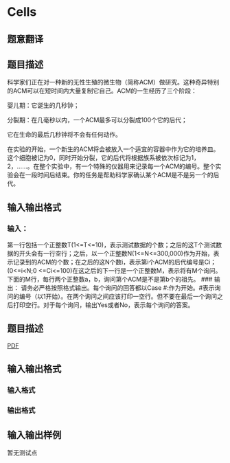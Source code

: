 # Cells

## 题意翻译

## 题目描述

科学家们正在对一种新的无性生殖的微生物（简称ACM）做研究。这种奇异特别的ACM可以在短时间内大量复制它自己。ACM的一生经历了三个阶段：

婴儿期：它诞生的几秒钟；

分裂期：在几毫秒以内，一个ACM最多可以分裂成100个它的后代；

它在生命的最后几秒钟将不会有任何动作。

在实验的开始，一个新生的ACM将会被放入一个适宜的容器中作为它的培养皿。这个细胞被记为0，同时开始分裂，它的后代将根据族系被依次标记为1，2，……。在整个实验中，有一个特殊的仪器用来记录每一个ACM的编号。整个实验会在一段时间后结束。你的任务是帮助科学家确认某个ACM是不是另一个的后代。

## 输入输出格式

### 输入：

第一行包括一个正整数T(1<=T<=10)，表示测试数据的个数；之后的这T个测试数据的开头会有一行空行；之后，以一个正整数N(1<=N<=300,000)作为开始，表示记录到的ACM的个数；在之后的这N个数i，表示第i个ACM的后代编号是Ci；(0<=i<N;0 <=Ci<=100)在这之后的下一行是一个正整数M，表示将有M个询问。下面的M行，每行两个正整数a，b，询问第个ACM是不是第b个的祖先。 ### 输出： 请务必严格按照格式输出。每个询问的回答都以Case #:作为开始。#表示询问的编号（以1开始）。在两个询问之间应该打印一空行。但不要在最后一个询问之后打印空行。对于每个询问，输出Yes或者No，表示每个询问的答案。

## 题目描述

[problemUrl]: https://uva.onlinejudge.org/index.php?option=com_onlinejudge&Itemid=8&category=446&page=show_problem&problem=4103

[PDF](https://uva.onlinejudge.org/external/13/p1357.pdf)

## 输入输出格式

### 输入格式

### 输出格式

## 输入输出样例

暂无测试点


